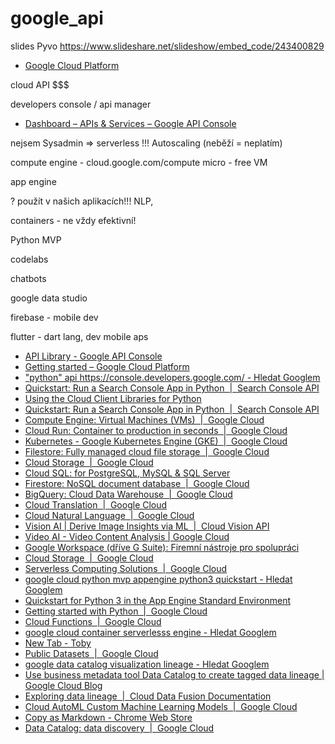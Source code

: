 # google_api

slides Pyvo https://www.slideshare.net/slideshow/embed_code/243400829



* [Google Cloud Platform](https://console.cloud.google.com/)

cloud API $$$

developers console / api manager

* [Dashboard – APIs & Services – Google API Console](https://console.developers.google.com/projectselector2/apis/dashboard?pli=1&supportedpurview=project)



nejsem Sysadmin => serverless !!! Autoscaling (neběží = neplatím)




compute engine - cloud.google.com/compute
micro - free VM

app engine


? použít v našich aplikacích!!!
NLP, 


containers - ne vždy efektivní!



Python MVP


codelabs

chatbots


google data studio


firebase - mobile dev

flutter - dart lang, dev mobile aps







* [API Library - Google API Console](https://console.developers.google.com/apis/library?supportedpurview=project)
* [Getting started – Google Cloud Platform](https://console.cloud.google.com/getting-started?pli=1)
* ["python" api https://console.developers.google.com/ - Hledat Googlem](https://www.google.com/search?sxsrf=ALeKk03aGBXelpDprDhVi8VoMroobhoXCw:1614277724267&q=%22python%22+api++https://console.developers.google.com/&sa=X&ved=2ahUKEwiyicuS1YXvAhXRlosKHfyDBqgQ5t4CMAB6BAgDEAo&biw=1463&bih=1576)
* [Quickstart: Run a Search Console App in Python  |  Search Console API](https://developers.google.com/webmaster-tools/search-console-api-original/v3/quickstart/quickstart-python)
* [Using the Cloud Client Libraries for Python](https://cloud.google.com/compute/docs/tutorials/python-guide)
* [Quickstart: Run a Search Console App in Python  |  Search Console API](https://developers.google.com/webmaster-tools/search-console-api-original/v3/quickstart/quickstart-python)
* [Compute Engine: Virtual Machines (VMs)  |  Google Cloud](https://cloud.google.com/compute)
* [Cloud Run: Container to production in seconds  |  Google Cloud](https://cloud.google.com/run)
* [Kubernetes - Google Kubernetes Engine (GKE)  |  Google Cloud](https://cloud.google.com/kubernetes-engine)
* [Filestore: Fully managed cloud file storage  |  Google Cloud](https://cloud.google.com/filestore)
* [Cloud Storage  |  Google Cloud](https://cloud.google.com/storage)
* [Cloud SQL: for PostgreSQL, MySQL & SQL Server](https://cloud.google.com/sql)
* [Firestore: NoSQL document database  |  Google Cloud](https://cloud.google.com/firestore)
* [BigQuery: Cloud Data Warehouse  |  Google Cloud](https://cloud.google.com/bigquery)
* [Cloud Translation  |  Google Cloud](https://cloud.google.com/translate)
* [Cloud Natural Language  |  Google Cloud](https://cloud.google.com/natural-language)
* [Vision AI | Derive Image Insights via ML  |  Cloud Vision API](https://cloud.google.com/vision)
* [Video AI - Video Content Analysis | Google Cloud](https://cloud.google.com/video-intelligence)
* [Google Workspace (dříve G Suite): Firemní nástroje pro spolupráci](https://workspace.google.com/)
* [Cloud Storage  |  Google Cloud](https://cloud.google.com/storage)
* [Serverless Computing Solutions  |  Google Cloud](https://cloud.google.com/serverless)
* [google cloud python mvp appengine python3 quickstart - Hledat Googlem](https://www.google.com/search?sxsrf=ALeKk00FCoH4qvoRAndI9l16ylXppyOFZw%3A1614278664016&ei=CPA3YLRTqq6uBMGimMgO&q=google+cloud+python+mvp+appengine+python3+quickstart&oq=google+cloud+python+mvp+appengine+python3+quickstart&gs_lcp=Cgdnd3Mtd2l6EAM6BQghEKABOgcIIRAKEKABOgQIIRAVUKTfAViwygJg29ECaAFwAHgAgAGeAogByx-SAQYwLjI3LjOYAQCgAQGqAQdnd3Mtd2l6wAEB&sclient=gws-wiz&ved=0ahUKEwi099jS2IXvAhUql4sKHUERBukQ4dUDCA0&uact=5)
* [Quickstart for Python 3 in the App Engine Standard Environment](https://cloud.google.com/appengine/docs/standard/python3/quickstart)
* [Getting started with Python  |  Google Cloud](https://cloud.google.com/python/docs/getting-started)
* [Cloud Functions  |  Google Cloud](https://cloud.google.com/functions)
* [google cloud container serverlesss engine - Hledat Googlem](https://www.google.com/search?q=google%20cloud%20container%20serverlesss%20engine)
* [New Tab - Toby](chrome://newtab/)
* [Public Datasets  |  Google Cloud](https://cloud.google.com/public-datasets)
* [google data catalog visualization lineage - Hledat Googlem](https://www.google.com/search?sxsrf=ALeKk02VgSL86DIhszXSsIzr4PCZS4OMGw%3A1614279774390&ei=XvQ3YOalF8HKrgSLwIXICw&q=google+data+catalog+visualization+lineage&oq=google+data+catalog+visualization+lineage&gs_lcp=Cgdnd3Mtd2l6EAM6CQgjELADECcQEzoHCCMQsAMQJzoHCAAQsAMQQzoHCCMQsAIQJzoGCAAQBxAeOggIABAIEAcQHjoGCAAQDRAeOggIABAIEA0QHjoICAAQBxAeEBM6CggAEAgQBxAeEBM6CAgAEAgQHhATOgYIABAeEBM6BQgAEMsBOgQIABATUPehAlitpANgm6wDaAFwAHgBgAHzAYgB7RySAQY5LjIxLjKYAQCgAQGqAQdnd3Mtd2l6yAEKwAEB&sclient=gws-wiz&ved=0ahUKEwjmzJTk3IXvAhVBpYsKHQtgAbkQ4dUDCA0&uact=5)
* [Use business metadata tool Data Catalog to create tagged data lineage | Google Cloud Blog](https://cloud.google.com/blog/products/data-analytics/architecting-a-data-lineage-system-for-bigquery)
* [Exploring data lineage  |  Cloud Data Fusion Documentation](https://cloud.google.com/data-fusion/docs/tutorials/lineage)
* [Cloud AutoML Custom Machine Learning Models  |  Google Cloud](https://cloud.google.com/automl)
* [Copy as Markdown - Chrome Web Store](https://chrome.google.com/webstore/detail/copy-as-markdown/fkeaekngjflipcockcnpobkpbbfbhmdn)
* [Data Catalog: data discovery  |  Google Cloud](https://cloud.google.com/data-catalog)




